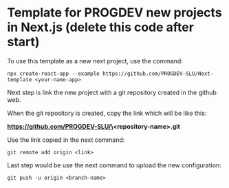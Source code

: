 # Template for PROGDEV new projects in Next.js (delete this code after start)

To use this template as a new next project, use the command:

```
npx create-react-app --example https://github.com/PROGDEV-SLU/Next-template <your-name-app>
```

Next step is link the new project with a git repository created in the github web.

When the git repository is created, copy the link which will be like this:

**https://github.com/PROGDEV-SLU/\<repository-name\>.git**

Use the link copied in the next command:

```
git remote add origin <link>
```

Last step would be use the next command to upload the new configuration:

```
git push -u origin <branch-name>
```
